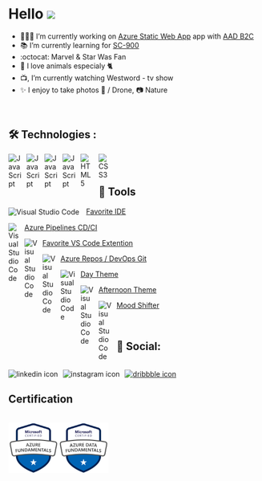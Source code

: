 # Hello <img src="https://media.giphy.com/media/SXyDYS8HSWfaMTmKGJ/giphy.gif" width="40" />

- 🧑🏻‍💻 I’m currently working on [Azure Static Web App](https://docs.microsoft.com/en-us/azure/static-web-apps/overview) app with [AAD B2C](https://docs.microsoft.com/en-us/azure/active-directory-b2c/overview)
- 📚 I’m currently learning for [SC-900](https://docs.microsoft.com/en-us/learn/certifications/exams/sc-900)
- :octocat: Marvel & Star Was Fan
- 🌱 I love animals especialy 🐈
- 📺, I’m currently watching Westword - tv show
- ✨ I enjoy to take photos 🚁 / Drone, 📷 Nature

<br />

## :hammer_and_wrench: Technologies :


<img align="left" alt="JavaScript" width="26px" src="https://cdn.jsdelivr.net/gh/devicons/devicon/icons/javascript/javascript-original.svg" style="padding-right:10px;" />


<img align="left" alt="JavaScript" width="26px" src="https://cdn.jsdelivr.net/gh/devicons/devicon/icons/typescript/typescript-plain.svg" style="padding-right:10px;" />

<img align="left" alt="JavaScript" width="26px" src="https://cdn.jsdelivr.net/gh/devicons/devicon/icons/angularjs/angularjs-original.svg" style="padding-right:10px;" />


<img align="left" alt="JavaScript" width="26px" src="https://cdn.jsdelivr.net/gh/devicons/devicon/icons/materialui/materialui-original.svg" style="padding-right:10px;" />
                   

<img align="left" alt="HTML5" width="26px" src="https://cdn.jsdelivr.net/gh/devicons/devicon/icons/html5/html5-original.svg" style="padding-right:10px;" />

<img align="left" alt="CSS3" width="26px" src="https://cdn.jsdelivr.net/gh/devicons/devicon/icons/css3/css3-original.svg" style="padding-right:10px;" />

<br />
<br />


## 🧰 Tools


<img align="center" alt="Visual Studio Code" width="26px" src="https://cdn.jsdelivr.net/gh/devicons/devicon/icons/vscode/vscode-original.svg" style="padding-right:10px;" />  [Favorite IDE](https://code.visualstudio.com)

<img align="left" alt="Visual Studio Code" width="22px" src="https://ms-azure-devops.gallerycdn.vsassets.io/extensions/ms-azure-devops/azure-pipelines/1.205.0/1652147141736/Microsoft.VisualStudio.Services.Icons.Default" style="padding-right:10px;" />  [Azure Pipelines CD/CI](https://marketplace.visualstudio.com/items?itemName=ms-azure-devops.azure-pipelines)


<img align="left" alt="Visual Studio Code" width="26px" src="https://ms-azuretools.gallerycdn.vsassets.io/extensions/ms-azuretools/vscode-azurefunctions/1.7.3/1654100688932/Microsoft.VisualStudio.Services.Icons.Default" style="padding-right:10px;" />  [Favorite VS Code Extention](https://marketplace.visualstudio.com/items?itemName=ms-azuretools.vscode-azurefunctions)


<img align="left" alt="Visual Studio Code" width="26px" src="https://argutec.gallerycdn.vsassets.io/extensions/argutec/argutec-azure-repos/1.2007.15/1596020285990/Microsoft.VisualStudio.Services.Icons.Default" style="padding-right:10px;" />  [Azure Repos / DevOps Git](https://docs.microsoft.com/en-us/azure/devops/repos/get-started/what-is-repos?view=azure-devops)

<img align="left" alt="Visual Studio Code" width="30px" src="https://hyzeta.gallerycdn.vsassets.io/extensions/hyzeta/vscode-theme-github-light/7.14.2/1593077558740/Microsoft.VisualStudio.Services.Icons.Default" style="padding-right:10px;" />  [Day Theme](https://marketplace.visualstudio.com/items?itemName=Hyzeta.vscode-theme-github-light)


 <img align="left" alt="Visual Studio Code" width="26px" src="https://dracula-theme.gallerycdn.vsassets.io/extensions/dracula-theme/theme-dracula/2.24.2/1647816441582/Microsoft.VisualStudio.Services.Icons.Default" style="padding-right:10px;" />  [Afternoon Theme](https://marketplace.visualstudio.com/items?itemName=dracula-theme.theme-dracula)

<img align="left" alt="Visual Studio Code" width="26px" src="https://tonybaloney.gallerycdn.vsassets.io/extensions/tonybaloney/vscode-pets/1.10.0/1645479155942/Microsoft.VisualStudio.Services.Icons.Default" style="padding-right:10px;" />  [Mood Shifter](https://marketplace.visualstudio.com/items?itemName=tonybaloney.vscode-pets)


<br />

## :iphone: Social:

<br />

<a href="https://www.linkedin.com/in/tom-kotlar-ab15b1198">
<img align="left" src="https://cdn.icon-icons.com/icons2/2428/PNG/512/linkedin_black_logo_icon_147114.png" 
title="linkedin icon" alt="linkedin icon" height="30px"style="padding-right:10px;"/>
</a>

<a href="https://www.instagram.com/tomy_kotlar/" >
<img align="left" src="https://cdn-icons-png.flaticon.com/512/87/87390.png"  title="instagram icon" alt="instagram icon" height="30px"style="padding-right:10px;"/>
</a>

<a href="https://dribbble.com/tomkotlar" align="left">
<img  src="https://cdn-icons-png.flaticon.com/512/87/87400.png"  title="dribbble icon" alt="dribbble icon" height="30px"style="padding-right:10px;"/>
</a>

<br />


## Certification
<br />

<a href="https://www.credly.com/badges/a23001ea-99ed-4cc2-a7ff-2697aa59f3a3/public_url" >
<img align="left" src="img/microsoft-certified-azure-fundamentals.png"  height="100px"/>
</a>

<a href="https://www.credly.com/badges/9b68ab81-a88c-4e87-9574-6d2411fe14fe/public_url" >
<img align="left" src="img/microsoft-certified-azure-data-fundamentals.png" height="100px"/>
</a>



